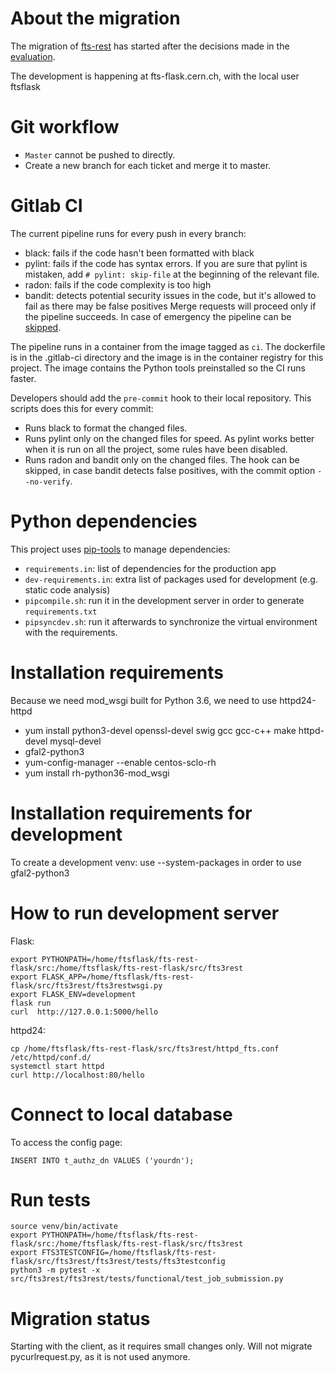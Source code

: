 # About the migration
The migration of [fts-rest](https://gitlab.cern.ch:8443/fts/fts-rest) has started after the decisions made in 
the [evaluation](https://its.cern.ch/jira/browse/FTS-1496).

The development is happening at fts-flask.cern.ch, with the local user ftsflask 

# Git workflow
- `Master` cannot be pushed to directly.
- Create a new branch for each ticket and merge it to master.

# Gitlab CI
The current pipeline runs for every push in every branch:
- black: fails if the code hasn't been formatted with black
- pylint: fails if the code has syntax errors. If you are sure that pylint is mistaken, add `# pylint: skip-file` at
 the beginning of the relevant file.
- radon: fails if the code complexity is too high
- bandit: detects potential security issues in the code, but it's allowed to fail as there may be false positives
Merge requests will proceed only if the pipeline succeeds.
In case of emergency the pipeline can be [skipped](https://docs.gitlab.com/ee/ci/yaml/#skipping-jobs).

The pipeline runs in a container from the image tagged as `ci`. The dockerfile is in the .gitlab-ci directory and the image is in the container registry for this project. The image contains the Python tools preinstalled so the CI runs faster.

Developers should add the `pre-commit` hook to their local repository. This scripts does this for every commit:
- Runs black to format the changed files.
- Runs pylint only on the changed files for speed. As pylint works better when it is run on all the project, some rules have been disabled.
- Runs radon and bandit only on the changed files.
The hook can be skipped, in case bandit detects false positives, with the commit option `--no-verify`.

# Python dependencies
This project uses [pip-tools](https://github.com/jazzband/pip-tools) to manage dependencies:
- `requirements.in`: list of dependencies for the production app
- `dev-requirements.in`: extra list of packages used for development (e.g. static code analysis)
- `pipcompile.sh`: run it in the development server in order to generate `requirements.txt`
- `pipsyncdev.sh`: run it afterwards to synchronize the virtual environment with the requirements.

# Installation requirements
Because we need mod_wsgi built for Python 3.6, we need to use httpd24-httpd
- yum install python3-devel openssl-devel swig gcc gcc-c++ make httpd-devel mysql-devel
- gfal2-python3
- yum-config-manager --enable centos-sclo-rh
- yum install rh-python36-mod_wsgi
# Installation requirements for development
To create a development venv: use --system-packages in order to use gfal2-python3

# How to run development server
Flask:
```
export PYTHONPATH=/home/ftsflask/fts-rest-flask/src:/home/ftsflask/fts-rest-flask/src/fts3rest 
export FLASK_APP=/home/ftsflask/fts-rest-flask/src/fts3rest/fts3restwsgi.py
export FLASK_ENV=development
flask run 
curl  http://127.0.0.1:5000/hello
```
httpd24:
```
cp /home/ftsflask/fts-rest-flask/src/fts3rest/httpd_fts.conf /etc/httpd/conf.d/
systemctl start httpd
curl http://localhost:80/hello
```

# Connect to local database
To access the config page:
```
INSERT INTO t_authz_dn VALUES ('yourdn');

```

# Run tests 
```
source venv/bin/activate
export PYTHONPATH=/home/ftsflask/fts-rest-flask/src:/home/ftsflask/fts-rest-flask/src/fts3rest 
export FTS3TESTCONFIG=/home/ftsflask/fts-rest-flask/src/fts3rest/fts3rest/tests/fts3testconfig
python3 -m pytest -x src/fts3rest/fts3rest/tests/functional/test_job_submission.py 
```
# Migration status
Starting with the client, as it requires small changes only. Will not migrate pycurlrequest.py, as it is not used
 anymore. 